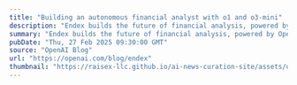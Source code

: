```yaml
---
title: "Building an autonomous financial analyst with o1 and o3-mini"
description: "Endex builds the future of financial analysis, powered by OpenAI’s reasoning models."
summary: "Endex builds the future of financial analysis, powered by OpenAI’s reasoning models."
pubDate: "Thu, 27 Feb 2025 09:30:00 GMT"
source: "OpenAI Blog"
url: "https://openai.com/blog/endex"
thumbnail: "https://raisex-llc.github.io/ai-news-curation-site/assets/openai_logo.png"
---
```


